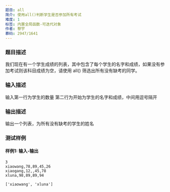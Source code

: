 ```yaml
---
题目: all
简介: 使用all()判断学生是否参加所有考试
难度: 1
标签: 内置全局函数-可迭代对象
作者: 黎宇
慕码: 2947/1641
---
```


### 题目描述

我们现在有一个学生成绩的列表，其中包含了每个学生的名字和成绩，如果没有参加考试则该科目成绩为空，请使用 all() 筛选出所有没有缺考的同学。

### 输入描述

输入第一行为学生的数量
第二行为开始为学生的名字和成绩，中间用逗号隔开

### 输出描述

输出一个列表，为所有没有缺考的学生的姓名

### 测试样例

#### 样例1: 输入-输出

```
3
xiaowang,78,89,45,26
xiaogang,12,,45,78
xluna,98,89,89,94
```

```
['xiaowang', 'xluna']
```

